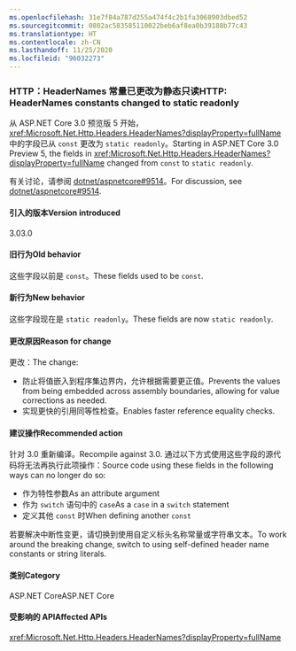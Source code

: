 ```yaml
---
ms.openlocfilehash: 31e7f84a787d255a474f4c2b1fa3068903dbed52
ms.sourcegitcommit: 0802ac583585110022beb6af8ea0b39188b77c43
ms.translationtype: HT
ms.contentlocale: zh-CN
ms.lasthandoff: 11/25/2020
ms.locfileid: "96032273"
---
```

### <a name="http-headernames-constants-changed-to-static-readonly"></a><span data-ttu-id="efc0f-101">HTTP：HeaderNames 常量已更改为静态只读</span><span class="sxs-lookup"><span data-stu-id="efc0f-101">HTTP: HeaderNames constants changed to static readonly</span></span>

<span data-ttu-id="efc0f-102">从 ASP.NET Core 3.0 预览版 5 开始，<xref:Microsoft.Net.Http.Headers.HeaderNames?displayProperty=fullName> 中的字段已从 `const` 更改为 `static readonly`。</span><span class="sxs-lookup"><span data-stu-id="efc0f-102">Starting in ASP.NET Core 3.0 Preview 5, the fields in <xref:Microsoft.Net.Http.Headers.HeaderNames?displayProperty=fullName> changed from `const` to `static readonly`.</span></span>

<span data-ttu-id="efc0f-103">有关讨论，请参阅 [dotnet/aspnetcore#9514](https://github.com/dotnet/aspnetcore/issues/9514)。</span><span class="sxs-lookup"><span data-stu-id="efc0f-103">For discussion, see [dotnet/aspnetcore#9514](https://github.com/dotnet/aspnetcore/issues/9514).</span></span>

#### <a name="version-introduced"></a><span data-ttu-id="efc0f-104">引入的版本</span><span class="sxs-lookup"><span data-stu-id="efc0f-104">Version introduced</span></span>

<span data-ttu-id="efc0f-105">3.0</span><span class="sxs-lookup"><span data-stu-id="efc0f-105">3.0</span></span>

#### <a name="old-behavior"></a><span data-ttu-id="efc0f-106">旧行为</span><span class="sxs-lookup"><span data-stu-id="efc0f-106">Old behavior</span></span>

<span data-ttu-id="efc0f-107">这些字段以前是 `const`。</span><span class="sxs-lookup"><span data-stu-id="efc0f-107">These fields used to be `const`.</span></span>

#### <a name="new-behavior"></a><span data-ttu-id="efc0f-108">新行为</span><span class="sxs-lookup"><span data-stu-id="efc0f-108">New behavior</span></span>

<span data-ttu-id="efc0f-109">这些字段现在是 `static readonly`。</span><span class="sxs-lookup"><span data-stu-id="efc0f-109">These fields are now `static readonly`.</span></span>

#### <a name="reason-for-change"></a><span data-ttu-id="efc0f-110">更改原因</span><span class="sxs-lookup"><span data-stu-id="efc0f-110">Reason for change</span></span>

<span data-ttu-id="efc0f-111">更改：</span><span class="sxs-lookup"><span data-stu-id="efc0f-111">The change:</span></span>

* <span data-ttu-id="efc0f-112">防止将值嵌入到程序集边界内，允许根据需要更正值。</span><span class="sxs-lookup"><span data-stu-id="efc0f-112">Prevents the values from being embedded across assembly boundaries, allowing for value corrections as needed.</span></span>
* <span data-ttu-id="efc0f-113">实现更快的引用同等性检查。</span><span class="sxs-lookup"><span data-stu-id="efc0f-113">Enables faster reference equality checks.</span></span>

#### <a name="recommended-action"></a><span data-ttu-id="efc0f-114">建议操作</span><span class="sxs-lookup"><span data-stu-id="efc0f-114">Recommended action</span></span>

<span data-ttu-id="efc0f-115">针对 3.0 重新编译。</span><span class="sxs-lookup"><span data-stu-id="efc0f-115">Recompile against 3.0.</span></span> <span data-ttu-id="efc0f-116">通过以下方式使用这些字段的源代码将无法再执行此项操作：</span><span class="sxs-lookup"><span data-stu-id="efc0f-116">Source code using these fields in the following ways can no longer do so:</span></span>

* <span data-ttu-id="efc0f-117">作为特性参数</span><span class="sxs-lookup"><span data-stu-id="efc0f-117">As an attribute argument</span></span>
* <span data-ttu-id="efc0f-118">作为 `switch` 语句中的 `case`</span><span class="sxs-lookup"><span data-stu-id="efc0f-118">As a `case` in a `switch` statement</span></span>
* <span data-ttu-id="efc0f-119">定义其他 `const` 时</span><span class="sxs-lookup"><span data-stu-id="efc0f-119">When defining another `const`</span></span>

<span data-ttu-id="efc0f-120">若要解决中断性变更，请切换到使用自定义标头名称常量或字符串文本。</span><span class="sxs-lookup"><span data-stu-id="efc0f-120">To work around the breaking change, switch to using self-defined header name constants or string literals.</span></span>

#### <a name="category"></a><span data-ttu-id="efc0f-121">类别</span><span class="sxs-lookup"><span data-stu-id="efc0f-121">Category</span></span>

<span data-ttu-id="efc0f-122">ASP.NET Core</span><span class="sxs-lookup"><span data-stu-id="efc0f-122">ASP.NET Core</span></span>

#### <a name="affected-apis"></a><span data-ttu-id="efc0f-123">受影响的 API</span><span class="sxs-lookup"><span data-stu-id="efc0f-123">Affected APIs</span></span>

<xref:Microsoft.Net.Http.Headers.HeaderNames?displayProperty=fullName>

<!-- 

#### Affected APIs

`T:Microsoft.Net.Http.Headers.HeaderNames`

-->
